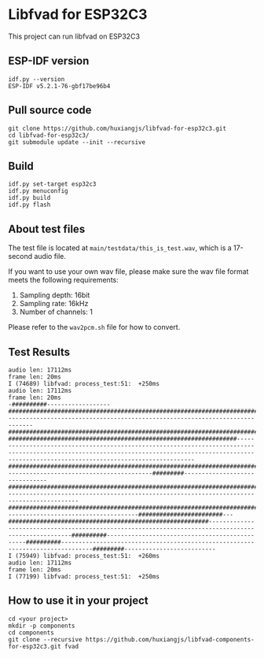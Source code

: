 # Libfvad for ESP32C3
This project can run libfvad on ESP32C3

## ESP-IDF version
```shell
idf.py --version
ESP-IDF v5.2.1-76-gbf17be96b4
```

## Pull source code
```shell
git clone https://github.com/huxiangjs/libfvad-for-esp32c3.git
cd libfvad-for-esp32c3/
git submodule update --init --recursive
```

## Build
```shell
idf.py set-target esp32c3
idf.py menuconfig
idf.py build
idf.py flash
```

## About test files
The test file is located at `main/testdata/this_is_test.wav`, which is a 17-second audio file.

If you want to use your own wav file, please make sure the wav file format meets the following requirements:
1. Sampling depth: 16bit
2. Sampling rate: 16kHz
3. Number of channels: 1

Please refer to the `wav2pcm.sh` file for how to convert.


## Test Results
```
audio len: 17112ms
frame len: 20ms
I (74689) libfvad: process_test:51:  +250ms
audio len: 17112ms
frame len: 20ms
-##########------------------########################################################################################################################################################################################################################################################################################################################################################################------------------------------------------------------------------------------#############################################################################################-#################################################################------------------------------------------------------------------------------------------------------------------------------------------------------------------------------------------------------##############################################################################------------------------------------------#########-------------------------------################################################################################################################################-------------------------------------------------------------------------------------------########################################################################################################--------------------------------------########################---#########################################################-----------------------------------------------------------------------------------------------------##########-----------------------------------------------##########-------------------------------------------------------------------------------#########--------------------------
I (75949) libfvad: process_test:51:  +260ms
audio len: 17112ms
frame len: 20ms
I (77199) libfvad: process_test:51:  +250ms
```

## How to use it in your project

```shell
cd <your project>
mkdir -p components
cd components
git clone --recursive https://github.com/huxiangjs/libfvad-components-for-esp32c3.git fvad

```

